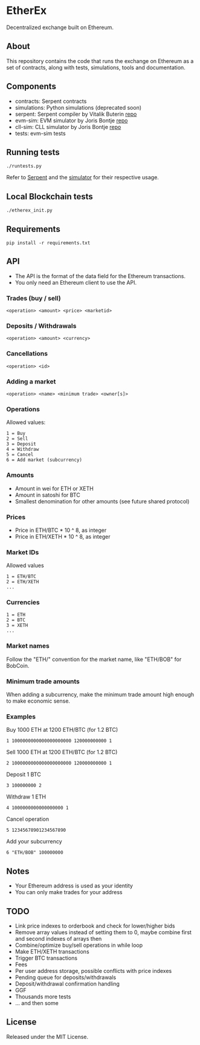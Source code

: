 EtherEx
=======

Decentralized exchange built on Ethereum.


About
-----

This repository contains the code that runs the exchange on Ethereum as a set of contracts, along with tests, simulations, tools and documentation.


Components
----------

* contracts: Serpent contracts
* simulations: Python simulations (deprecated soon)
* serpent: Serpent compiler by Vitalik Buterin [repo](https://github.com/ethereum/serpent)
* evm-sim: EVM simulator by Joris Bontje [repo](https://github.com/EtherCasts/evm-sim)
* cll-sim: CLL simulator by Joris Bontje [repo](https://github.com/jorisbontje/cll-sim)
* tests: evm-sim tests


Running tests
-------------
```
./runtests.py
```

Refer to [Serpent](https://github.com/ethereum/serpent) and the [simulator](https://github.com/EtherCasts/evm-sim) for their respective usage.


Local Blockchain tests
----------------------
```
./etherex_init.py
```


Requirements
------------
```
pip install -r requirements.txt
```


API
---
* The API is the format of the data field for the Ethereum transactions.
* You only need an Ethereum client to use the API.

### Trades (buy / sell)
```
<operation> <amount> <price> <marketid>
```

### Deposits / Withdrawals
```
<operation> <amount> <currency>
```

### Cancellations
```
<operation> <id>
```

### Adding a market
```
<operation> <name> <minimum trade> <owner[s]>
```

### Operations
Allowed values:
```
1 = Buy
2 = Sell
3 = Deposit
4 = Withdraw
5 = Cancel
6 = Add market (subcurrency)
```

### Amounts
* Amount in wei for ETH or XETH
* Amount in satoshi for BTC
* Smallest denomination for other amounts (see future shared protocol)

### Prices
* Price in ETH/BTC * 10 ^ 8, as integer
* Price in ETH/XETH * 10 ^ 8, as integer

### Market IDs
Allowed values
```
1 = ETH/BTC
2 = ETH/XETH
...
```

### Currencies
```
1 = ETH
2 = BTC
3 = XETH
...
```

### Market names
Follow the "ETH/<name>" convention for the market name, like "ETH/BOB" for BobCoin.

### Minimum trade amounts
When adding a subcurrency, make the minimum trade amount high enough to make economic sense.

### Examples
Buy 1000 ETH at 1200 ETH/BTC (for 1.2 BTC)
```
1 1000000000000000000000 120000000000 1
```

Sell 1000 ETH at 1200 ETH/BTC (for 1.2 BTC)
```
2 1000000000000000000000 120000000000 1
```

Deposit 1 BTC
```
3 100000000 2
```

Withdraw 1 ETH
```
4 1000000000000000000 1
```

Cancel operation
```
5 12345678901234567890
```

Add your subcurrency
```
6 "ETH/BOB" 100000000
```


Notes
-----
* Your Ethereum address is used as your identity
* You can only make trades for your address


TODO
----
* Link price indexes to orderbook and check for lower/higher bids
* Remove array values instead of setting them to 0, maybe combine first and second indexes of arrays then
* Combine/optimize buy/sell operations in while loop
* Make ETH/XETH transactions
* Trigger BTC transactions
* Fees
* Per user address storage, possible conflicts with price indexes
* Pending queue for deposits/withdrawals
* Deposit/withdrawal confirmation handling
* GGF
* Thousands more tests
* ... and then some


## License

Released under the MIT License.
